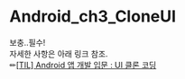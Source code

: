 # Android_ch3_CloneUI
보충..필수! <br>
자세한 사항은 아래 링크 참조. <br>
✏[[TIL] Android 앱 개발 입문 : UI 클론 코딩](https://velog.io/@wiz_hey/TIL-Android-%EC%95%B1-%EA%B0%9C%EB%B0%9C-%EC%9E%85%EB%AC%B8-UI-%ED%81%B4%EB%A1%A0-%EC%BD%94%EB%94%A9)
